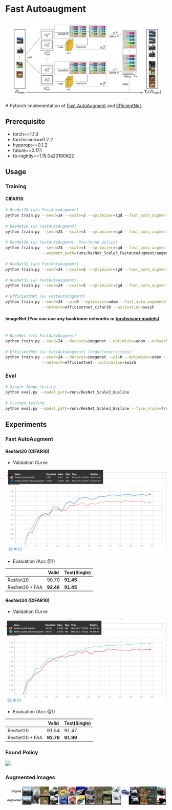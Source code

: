 # Fast Autoaugment
<img src="figures/faa.png" width=800px>

A Pytorch Implementation of [Fast AutoAugment](https://arxiv.org/pdf/1905.00397.pdf) and [EfficientNet](https://arxiv.org/abs/1905.11946).

## Prerequisite
* torch==1.1.0
* torchvision==0.2.2
* hyperopt==0.1.2
* future==0.17.1
* tb-nightly==1.15.0a20190622

## Usage
### Training
#### CIFAR10
```bash
# ResNet20 (w/o FastAutoAugment)
python train.py --seed=24 --scale=3 --optimizer=sgd --fast_auto_augment=False

# ResNet20 (w/ FastAutoAugment)
python train.py --seed=24 --scale=3 --optimizer=sgd --fast_auto_augment=True

# ResNet20 (w/ FastAutoAugment, Pre-found policy)
python train.py --seed=24 --scale=3 --optimizer=sgd --fast_auto_augment=True \
                --augment_path=runs/ResNet_Scale3_FastAutoAugment/augmentation.cp

# ResNet32 (w/o FastAutoAugment)
python train.py --seed=24 --scale=5 --optimizer=sgd --fast_auto_augment=False

# ResNet32 (w/ FastAutoAugment)
python train.py --seed=24 --scale=5 --optimizer=sgd --fast_auto_augment=True

# EfficientNet (w/ FastAutoAugment)
python train.py --seed=24 --pi=0 --optimizer=adam --fast_auto_augment=True \
                --network=efficientnet_cifar10 --activation=swish
```

#### ImageNet (You can use any backbone networks in [torchvision.models](https://pytorch.org/docs/stable/torchvision/models.html))
```bash

# BaseNet (w/o FastAutoAugment)
python train.py --seed=24 --dataset=imagenet --optimizer=adam --network=resnet50

# EfficientNet (w/ FastAutoAugment) (UnderConstruction)
python train.py --seed=24 --dataset=imagenet --pi=0 --optimizer=adam --fast_auto_augment=True \
                --network=efficientnet --activation=swish
```

### Eval
```bash
# Single Image testing
python eval.py --model_path=runs/ResNet_Scale3_Basline

# 5-crops testing
python eval.py --model_path=runs/ResNet_Scale3_Basline --five_crops=True
```

## Experiments
### Fast AutoAugment
#### ResNet20 (CIFAR10)
* Validation Curve
<img src="figures/resnet20_valid.png">

* Evaluation (Acc @1)

|                | Valid | Test(Single) |
|----------------|-------|-------------|
| ResNet20       | 90.70 | **91.45**   |
| ResNet20 + FAA |**92.46**| **91.45** |

#### ResNet34 (CIFAR10)
* Validation Curve
<img src="figures/resnet34_valid.png">

* Evaluation (Acc @1)

|                | Valid | Test(Single) |
|----------------|-------|-------------|
| ResNet20       | 91.54 | 91.47       |
| ResNet20 + FAA |**92.76**| **91.99** |

### Found Policy
<img src="policy.png">

### Augmented images
<img src="figures/augmented_images.png">
